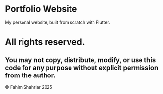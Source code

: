# Portfolio Website
My personal website, built from scratch with Flutter.

# All rights reserved.
## You may not copy, distribute, modify, or use this code for any purpose without explicit permission from the author.
© Fahim Shahriar 2025
